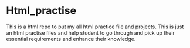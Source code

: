 # Html_practise
This is a html repo to put my all html practice file and projects.
This is just an html practise files and help student to go through
and pick up their essential requirements and enhance their knowledge.

